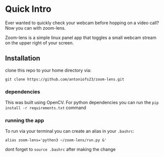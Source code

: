 # Quick Intro
Ever wanted to quickly check your webcam before hopping on a video call? Now you can with zoom-lens. 

Zoom-lens is a simple linux panel app that toggles a small webcam stream on the upper right of your screen.


## Installation
clone this repo to your home directory via:

`git clone https://github.com/antoniofs23/zoom-lens.git`

### dependencies
This was built using OpenCV.
For python dependencies you can run the `pip install -r requirements.txt` command 

### running the app

To run via your terminal you can create an alias in your `.bashrc`:

`alias zoom-lens='python3 ~/zoom-lens/run.py &'`

dont forget to `source .bashrc` after making the change
